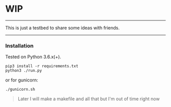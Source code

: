 # WIP

---

This is just a testbed to share some ideas with friends.

---

### Installation

Tested on Python 3.6.x(+).

```
pip3 install -r requirements.txt
python3 ./run.py
```

or for gunicorn:

```
./gunicorn.sh
```


> Later I will make a makefile and all that but I'm out of time right now